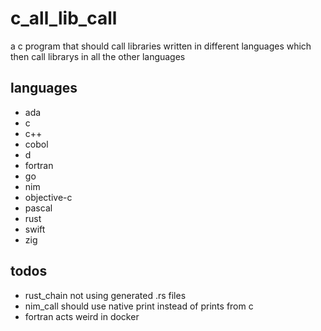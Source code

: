 # c_all_lib_call

a c program that should call libraries written in different languages which then call librarys in all the other languages

## languages

- ada
- c
- c++
- cobol
- d
- fortran
- go
- nim
- objective-c
- pascal
- rust
- swift
- zig

## todos

- rust_chain not using generated .rs files
- nim_call should use native print instead of prints from c
- fortran acts weird in docker
